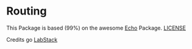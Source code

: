 # Routing

This Package is based (99%) on the awesome [Echo](https://github.com/labstack/echo) Package. [LICENSE](https://github.com/labstack/echo/blob/master/LICENSE) 

Credits go [LabStack](https://labstack.com/)
